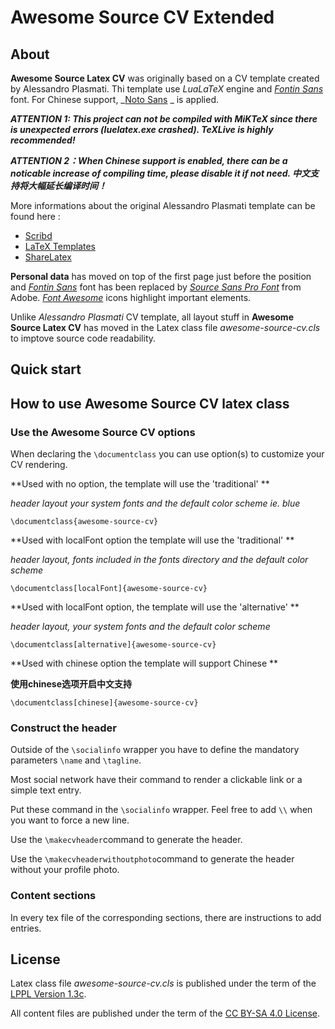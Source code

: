 Awesome Source CV Extended
=================

## About

**Awesome Source Latex CV** was originally based on a CV template created by Alessandro Plasmati. Thi template use _LuaLaTeX_ engine and _[Fontin Sans](http://www.exljbris.com/fontinsans.html)_ font. For Chinese support, _[Noto Sans](https://www.google.com/get/noto/) _ is applied.

***ATTENTION 1: This project can not be compiled with MiKTeX since there is unexpected errors (luelatex.exe crashed). TeXLive is highly recommended!***

***ATTENTION 2：When Chinese support is enabled, there can be a noticable increase of compiling time, please disable it if not need. 中文支持将大幅延长编译时间！***

More informations about the original Alessandro Plasmati template can be found here :

   -  [ Scribd ](http://fr.scribd.com/doc/16335667/Writing-your-Professional-CV-with-LaTeX)
   -  [ LaTeX Templates ](http://www.latextemplates.com/template/plasmati-graduate-cv)
   -  [ ShareLatex ](https://www.sharelatex.com/templates/cv-or-resume/professional-cv)

**Personal data** has moved on top of the first page just before the position and _[Fontin Sans](http://www.exljbris.com/fontinsans.html)_ font has been replaced by _[Source Sans Pro Font](https://github.com/adobe-fonts/source-sans-pro)_ from Adobe. _[Font Awesome](http://fontawesome.io/)_ icons highlight important elements.

Unlike _Alessandro Plasmati_ CV template, all layout stuff in **Awesome Source Latex CV** has moved in the Latex class file _awesome-source-cv.cls_ to imptove source code readability.

## Quick start

## How to use **Awesome Source CV** latex class

### Use the **Awesome Source CV** options

When declaring the `\documentclass` you can use option(s) to customize your CV rendering.

**Used with no option, the template will use the 'traditional' **

_header layout your system fonts and the default color scheme ie. blue_

`\documentclass{awesome-source-cv}`

**Used with localFont option the template will use the 'traditional' **

_header layout, fonts included in the fonts directory and the default color scheme_

`\documentclass[localFont]{awesome-source-cv}`

**Used with localFont option, the template will use the 'alternative' **

_header layout, your system fonts and the default color scheme_

`\documentclass[alternative]{awesome-source-cv}`

**Used with chinese option the template will support Chinese **

**使用chinese选项开启中文支持**

`\documentclass[chinese]{awesome-source-cv}`

### Construct the header

Outside of the `\socialinfo` wrapper you have to define the mandatory parameters `\name` and `\tagline`.

Most social network have their command to render a clickable link or a simple text entry.

Put these command in the `\socialinfo` wrapper. Feel free to add `\\` when you want to force a new line.

Use the `\makecvheader`command to generate the header.

Use the `\makecvheaderwithoutphoto`command to generate the header without your profile photo.

### Content sections
In every tex file of the corresponding sections, there are instructions to add entries.


## License

Latex class file _awesome-source-cv.cls_ is published under the term of the [LPPL Version 1.3c](https://www.latex-project.org/lppl.txt).

All content files are published under the term of the [CC BY-SA 4.0 License](https://creativecommons.org/licenses/by-sa/4.0/legalcode).